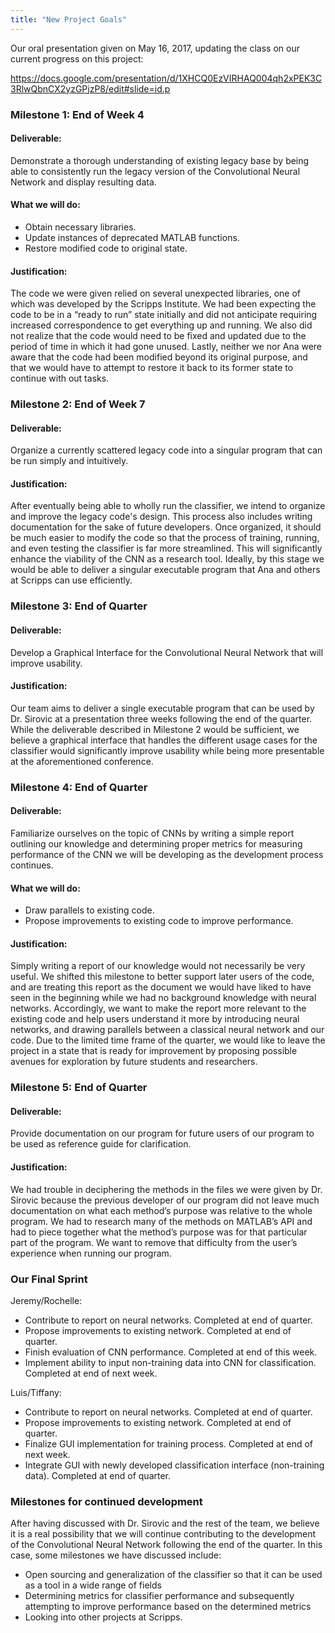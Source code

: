 ```yaml
---
title: "New Project Goals"
---
```

Our oral presentation given on May 16, 2017, updating the class on our current progress on this project:

https://docs.google.com/presentation/d/1XHCQ0EzVIRHAQ004qh2xPEK3C3RlwQbnCX2yzGPjzP8/edit#slide=id.p 


### Milestone 1: End of Week 4
 
#### Deliverable:
Demonstrate a thorough understanding of existing legacy base by being able to consistently run the legacy version of the Convolutional Neural Network and display resulting data.

#### What we will do:
- Obtain necessary libraries.
- Update instances of deprecated MATLAB functions.
- Restore modified code to original state.

#### Justification:
The code we were given relied on several unexpected libraries, one of which was developed by the Scripps Institute.  We had been expecting the code to be in a “ready to run” state initially and did not anticipate requiring increased correspondence to get everything up and running.  We also did not realize that the code would need to be fixed and updated due to the period of time in which it had gone unused.  Lastly, neither we nor Ana were aware that the code had been modified beyond its original purpose, and that we would have to attempt to restore it back to its former state to continue with out tasks.

### Milestone 2: End of Week 7

#### Deliverable:
Organize a currently scattered legacy code into a singular program that can be run simply and intuitively. 

#### Justification:
After eventually being able to wholly run the classifier, we intend to organize and improve the legacy code's design. This process also includes writing documentation for the sake of future developers. Once organized, it should be much easier to modify the code so that the process of training, running, and even testing the classifier is far more streamlined. This will significantly enhance the viability of the CNN as a research tool. Ideally, by this stage we would be able to deliver a singular executable program that Ana and others at Scripps can use efficiently.

### Milestone 3: End of Quarter

#### Deliverable:
Develop a Graphical Interface for the Convolutional Neural Network that will improve usability.

#### Justification:
Our team aims to deliver a single executable program that can be used by Dr. Sirovic at a presentation three weeks following the end of the quarter. While the deliverable described in Milestone 2 would be sufficient, we believe a graphical interface that handles the different usage cases for the classifier would significantly improve usability while being more presentable at the aforementioned conference. 

### Milestone 4: End of Quarter

#### Deliverable:
Familiarize ourselves on the topic of CNNs by writing a simple report outlining our knowledge and determining proper metrics for measuring performance of the CNN we will be developing as the development process continues.

#### What we will do:
- Draw parallels to existing code.
- Propose improvements to existing code to improve performance.

#### Justification:
Simply writing a report of our knowledge would not necessarily be very useful.  We shifted this milestone to better support later users of the code, and are treating this report as the document we would have liked to have seen in the beginning while we had no background knowledge with neural networks.  Accordingly, we want to make the report more relevant to the existing code and help users understand it more by introducing neural networks, and drawing parallels between a classical neural network and our code.  Due to the limited time frame of the quarter, we would like to leave the project in a state that is ready for improvement by proposing possible avenues for exploration by future students and researchers.

### Milestone 5: End of Quarter

#### Deliverable:
Provide documentation on our program for future users of our program to be used as reference guide for clarification. 

#### Justification:
We had trouble in deciphering the methods in the files we were given by Dr. Sirovic because the previous developer of our program did not leave much documentation on what each method’s purpose was relative to the whole program. We had to research many of the methods on MATLAB’s API and had to piece together what the method’s purpose was for that particular part of the program. We want to remove that difficulty from the user’s experience when running our program.

### Our Final Sprint

Jeremy/Rochelle: 
- Contribute to report on neural networks.  Completed at end of quarter.
- Propose improvements to existing network.  Completed at end of quarter.
- Finish evaluation of CNN performance.  Completed at end of this week.
- Implement ability to input non-training data into CNN for classification.  Completed at end of next week.
	
Luis/Tiffany:
- Contribute to report on neural networks.  Completed at end of quarter.
- Propose improvements to existing network.  Completed at end of quarter.
- Finalize GUI implementation for training process.  Completed at end of next week.
- Integrate GUI with newly developed classification interface (non-training data).  Completed at end of quarter.

### Milestones for continued development
After having discussed with Dr. Sirovic and the rest of the team, we believe it is a real possibility that we will continue contributing to the development of the Convolutional Neural Network following the end of the quarter. In this case, some milestones we have discussed include: 
- Open sourcing and generalization of the classifier so that it can be used as a tool in a wide range of fields
- Determining metrics for classifier performance and subsequently attempting to improve performance based on the determined metrics
- Looking into other projects at Scripps. 